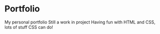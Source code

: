 # Portfolio
My personal portfolio
Still a work in project
Having fun with HTML and CSS, lots of stuff CSS can do!
